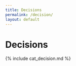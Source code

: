 ```yaml
---
title: Decisions
permalink: /decision/
layout: default
---
```


# Decisions

{% include cat_decision.md %}

